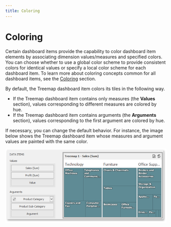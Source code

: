 ```yaml
---
title: Coloring
---
```

# Coloring
Certain dashboard items provide the capability to color dashboard item elements by associating dimension values/measures and specified colors. You can choose whether to use a global color scheme to provide consistent colors for identical values or specify a local color scheme for each dashboard item. To learn more about coloring concepts common for all dashboard items, see the [Coloring](../../appearance-customization/coloring.md) section.

By default, the Treemap dashboard item colors its tiles in the following way.
* If the Treemap dashboard item contains only measures (the **Values** section), values corresponding to different measures are colored by hue.
* If the Treemap dashboard item contains arguments (the **Arguments** section), values corresponding to the first argument are colored by hue.

If necessary, you can change the default behavior. For instance, the image below shows the Treemap dashboard item whose measures and argument values are painted with the same color.

![Treemap_Coloring_None](../../../../images/img125516.png)
